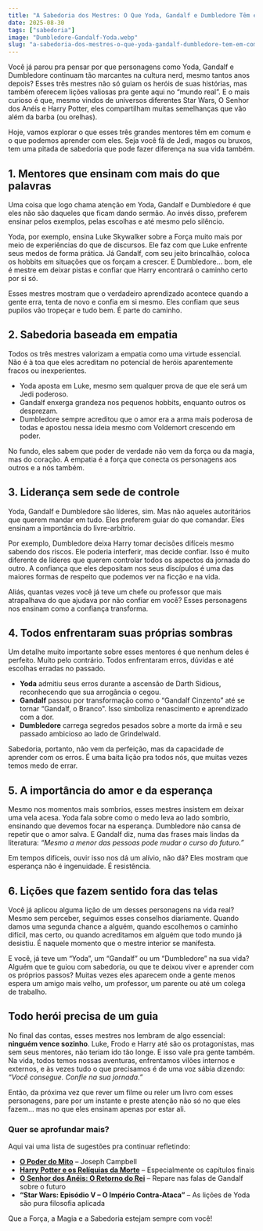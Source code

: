 ```yaml
---
title: "A Sabedoria dos Mestres: O Que Yoda, Gandalf e Dumbledore Têm em Comum?"
date: 2025-08-30
tags: ["sabedoria"]
image: "Dumbledore-Gandalf-Yoda.webp"
slug: "a-sabedoria-dos-mestres-o-que-yoda-gandalf-dumbledore-tem-em-comum"
---
```


Você já parou pra pensar por que personagens como Yoda, Gandalf e Dumbledore continuam tão marcantes na cultura nerd, mesmo tantos anos depois? Esses três mestres não só guiam os heróis de suas histórias, mas também oferecem lições valiosas pra gente aqui no “mundo real”. E o mais curioso é que, mesmo vindos de universos diferentes Star Wars, O Senhor dos Anéis e Harry Potter, eles compartilham muitas semelhanças que vão além da barba (ou orelhas).

Hoje, vamos explorar o que esses três grandes mentores têm em comum e o que podemos aprender com eles. Seja você fã de Jedi, magos ou bruxos, tem uma pitada de sabedoria que pode fazer diferença na sua vida também.

## 1. **Mentores que ensinam com mais do que palavras**

Uma coisa que logo chama atenção em Yoda, Gandalf e Dumbledore é que eles não são daqueles que ficam dando sermão. Ao invés disso, preferem ensinar pelos exemplos, pelas escolhas e até mesmo pelo silêncio.

Yoda, por exemplo, ensina Luke Skywalker sobre a Força muito mais por meio de experiências do que de discursos. Ele faz com que Luke enfrente seus medos de forma prática. Já Gandalf, com seu jeito brincalhão, coloca os hobbits em situações que os forçam a crescer. E Dumbledore… bom, ele é mestre em deixar pistas e confiar que Harry encontrará o caminho certo por si só.

Esses mestres mostram que o verdadeiro aprendizado acontece quando a gente erra, tenta de novo e confia em si mesmo. Eles confiam que seus pupilos vão tropeçar e tudo bem. É parte do caminho.

## 2. **Sabedoria baseada em empatia**

Todos os três mestres valorizam a empatia como uma virtude essencial. Não é à toa que eles acreditam no potencial de heróis aparentemente fracos ou inexperientes.

*   Yoda aposta em Luke, mesmo sem qualquer prova de que ele será um Jedi poderoso.
*   Gandalf enxerga grandeza nos pequenos hobbits, enquanto outros os desprezam.
*   Dumbledore sempre acreditou que o amor era a arma mais poderosa de todas e apostou nessa ideia mesmo com Voldemort crescendo em poder.

No fundo, eles sabem que poder de verdade não vem da força ou da magia, mas do coração. A empatia é a força que conecta os personagens aos outros e a nós também.

## 3. **Liderança sem sede de controle**

Yoda, Gandalf e Dumbledore são líderes, sim. Mas não aqueles autoritários que querem mandar em tudo. Eles preferem guiar do que comandar. Eles ensinam a importância do livre-arbítrio.

Por exemplo, Dumbledore deixa Harry tomar decisões difíceis mesmo sabendo dos riscos. Ele poderia interferir, mas decide confiar. Isso é muito diferente de líderes que querem controlar todos os aspectos da jornada do outro. A confiança que eles depositam nos seus discípulos é uma das maiores formas de respeito que podemos ver na ficção e na vida.

Aliás, quantas vezes você já teve um chefe ou professor que mais atrapalhava do que ajudava por não confiar em você? Esses personagens nos ensinam como a confiança transforma.

## 4. **Todos enfrentaram suas próprias sombras**

Um detalhe muito importante sobre esses mentores é que nenhum deles é perfeito. Muito pelo contrário. Todos enfrentaram erros, dúvidas e até escolhas erradas no passado.

*   **Yoda** admitiu seus erros durante a ascensão de Darth Sidious, reconhecendo que sua arrogância o cegou.
*   **Gandalf** passou por transformação como o “Gandalf Cinzento” até se tornar “Gandalf, o Branco". Isso simboliza renascimento e aprendizado com a dor.
*   **Dumbledore** carrega segredos pesados sobre a morte da irmã e seu passado ambicioso ao lado de Grindelwald.

Sabedoria, portanto, não vem da perfeição, mas da capacidade de aprender com os erros. É uma baita lição pra todos nós, que muitas vezes temos medo de errar.

## 5. **A importância do amor e da esperança**

Mesmo nos momentos mais sombrios, esses mestres insistem em deixar uma vela acesa. Yoda fala sobre como o medo leva ao lado sombrio, ensinando que devemos focar na esperança. Dumbledore não cansa de repetir que o amor salva. E Gandalf diz, numa das frases mais lindas da literatura: _“Mesmo a menor das pessoas pode mudar o curso do futuro.”_

Em tempos difíceis, ouvir isso nos dá um alívio, não dá? Eles mostram que esperança não é ingenuidade. É resistência.

## 6. **Lições que fazem sentido fora das telas**

Você já aplicou alguma lição de um desses personagens na vida real? Mesmo sem perceber, seguimos esses conselhos diariamente. Quando damos uma segunda chance a alguém, quando escolhemos o caminho difícil, mas certo, ou quando acreditamos em alguém que todo mundo já desistiu. É naquele momento que o mestre interior se manifesta.

E você, já teve um “Yoda”, um “Gandalf” ou um “Dumbledore” na sua vida? Alguém que te guiou com sabedoria, ou que te deixou viver e aprender com os próprios passos? Muitas vezes eles aparecem onde a gente menos espera um amigo mais velho, um professor, um parente ou até um colega de trabalho.

## Todo herói precisa de um guia

No final das contas, esses mestres nos lembram de algo essencial: **ninguém vence sozinho**. Luke, Frodo e Harry até são os protagonistas, mas sem seus mentores, não teriam ido tão longe. E isso vale pra gente também. Na vida, todos temos nossas aventuras, enfrentamos vilões internos e externos, e às vezes tudo o que precisamos é de uma voz sábia dizendo: _“Você consegue. Confie na sua jornada.”_

Então, da próxima vez que rever um filme ou reler um livro com esses personagens, pare por um instante e preste atenção não só no que eles fazem… mas no que eles ensinam apenas por estar ali.

### Quer se aprofundar mais?

Aqui vai uma lista de sugestões pra continuar refletindo:

*   **[O Poder do Mito](https://amzn.to/4gfudah)** – Joseph Campbell
*   **[Harry Potter e os Relíquias da Morte](https://amzn.to/4lPZNfP)** – Especialmente os capítulos finais
*   **[O Senhor dos Anéis: O Retorno do Rei](https://amzn.to/4n1NuxJ)** – Repare nas falas de Gandalf sobre o futuro
*   **“Star Wars: Episódio V – O Império Contra-Ataca”** – As lições de Yoda são pura filosofia aplicada

Que a Força, a Magia e a Sabedoria estejam sempre com você!